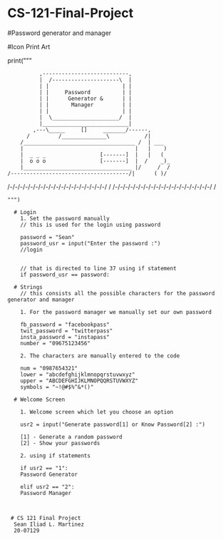 # CS-121-Final-Project

#Password generator and manager








  #Icon Print Art
  
  print("""

              ,---------------------------,
              |  /---------------------\  |
              | |                       | |
              | |     Password          | |
              | |      Generator &      | |
              | |       Manager         | |
              | |                       | |
              |  \_____________________/  |
              |___________________________|
            ,---\_____     []     _______/------,
          /         /______________\           /|
        /___________________________________ /  | ___
        |                                   |   |    )
        |  _ _ _                 [-------]  |   |   (
        |  o o o                 [-------]  |  /    _)_
        |__________________________________ |/     /  /
    /-------------------------------------/|      ( )/
  /-/-/-/-/-/-/-/-/-/-/-/-/-/-/-/-/-/-/-/ /
/-/-/-/-/-/-/-/-/-/-/-/-/-/-/-/-/-/-/-/ /
~~~~~~~~~~~~~~~~~~~~~~~~~~~~~~~~~~~~~~~
""")

  # Login
    1. Set the password manually
    // this is used for the login using password

    password = "Sean"
    password_usr = input("Enter the password :")
    //login


    // that is directed to line 37 using if statement
    if password_usr == password:
  
  # Strings
    // this consists all the possible characters for the password generator and manager

    1. For the password manager we manually set our own password

    fb_password = "facebookpass"
    twit_password = "twitterpass"
    insta_password = "instapass"
    number = "09675123456"

    2. The characters are manually entered to the code

    num = "0987654321"
    lower = "abcdefghijklmnopqrstuvwxyz"
    upper = "ABCDEFGHIJKLMNOPQQRSTUVWXYZ"
    symbols = "~!@#$%^&*()"
  
  # Welcome Screen
  
    1. Welcome screen which let you choose an option

    usr2 = input("Generate password[1] or Know Password[2] :")

    [1] - Generate a random password
    [2] - Show your passwords

    2. using if statements

    if usr2 == "1": 
    Password Generator
  
    elif usr2 == "2":
    Password Manager
  
  
  
 # CS 121 Final Project
  Sean Iliad L. Martinez
  20-07129  
  
  
  

  
